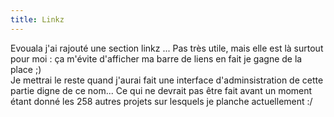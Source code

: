 ```yaml
---
title: Linkz
---
```


Evouala j'ai rajouté une section linkz ... Pas très utile, mais elle est là
surtout pour moi : ça m'évite d'afficher ma barre de liens en fait je gagne de
la place ;)  
Je mettrai le reste quand j'aurai fait une interface d'adminsistration de
cette partie digne de ce nom... Ce qui ne devrait pas être fait avant un
moment étant donné les 258 autres projets sur lesquels je planche actuellement
:/

